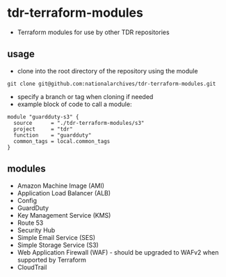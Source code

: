 # tdr-terraform-modules
* Terraform modules for use by other TDR repositories

## usage
* clone into the root directory of the repository using the module
```
git clone git@github.com:nationalarchives/tdr-terraform-modules.git
```
* specify a branch or tag when cloning if needed
* example block of code to call a module:
```
module "guardduty-s3" {
  source      = "./tdr-terraform-modules/s3"
  project     = "tdr"
  function    = "guardduty"
  common_tags = local.common_tags
}
```

## modules
* Amazon Machine Image (AMI)
* Application Load Balancer (ALB)
* Config
* GuardDuty
* Key Management Service (KMS)
* Route 53
* Security Hub
* Simple Email Service (SES)
* Simple Storage Service (S3)
* Web Application Firewall (WAF) - should be upgraded to WAFv2 when supported by Terraform
* CloudTrail

